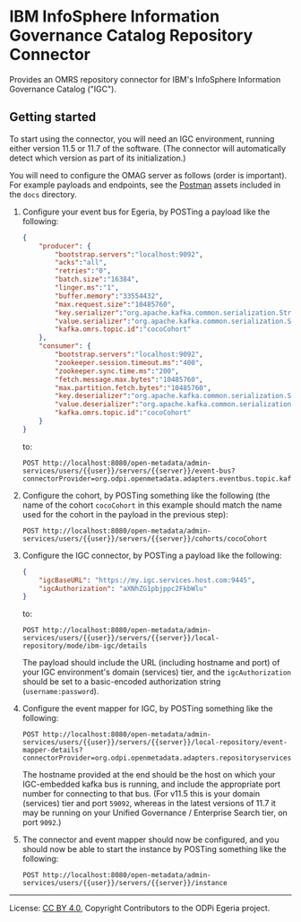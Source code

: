 <!-- SPDX-License-Identifier: CC-BY-4.0 -->
<!-- Copyright Contributors to the ODPi Egeria project. -->

# IBM InfoSphere Information Governance Catalog Repository Connector

Provides an OMRS repository connector for IBM's InfoSphere Information Governance Catalog ("IGC").

## Getting started

To start using the connector, you will need an IGC environment, running either 
version 11.5 or 11.7 of the software. (The connector will automatically detect 
which version as part of its initialization.)

You will need to configure the OMAG server as follows (order is important). For 
example payloads and endpoints, see the [Postman](docs/postman) assets included 
in the `docs` directory.

1. Configure your event bus for Egeria, by POSTing a payload like the following:

    ```json
    {
    	"producer": {
    		"bootstrap.servers":"localhost:9092",
    		"acks":"all",
    		"retries":"0",
    		"batch.size":"16384",
    		"linger.ms":"1",
    		"buffer.memory":"33554432",
    		"max.request.size":"10485760",
    		"key.serializer":"org.apache.kafka.common.serialization.StringSerializer",
    		"value.serializer":"org.apache.kafka.common.serialization.StringSerializer",
    		"kafka.omrs.topic.id":"cocoCohort"
    	},
    	"consumer": {
       		"bootstrap.servers":"localhost:9092",
       		"zookeeper.session.timeout.ms":"400",
       		"zookeeper.sync.time.ms":"200",
       		"fetch.message.max.bytes":"10485760",
       		"max.partition.fetch.bytes":"10485760",
       		"key.deserializer":"org.apache.kafka.common.serialization.StringDeserializer",
       		"value.deserializer":"org.apache.kafka.common.serialization.StringDeserializer",
       		"kafka.omrs.topic.id":"cocoCohort"
    	}
    }
    ```

    to:

    ```
    POST http://localhost:8080/open-metadata/admin-services/users/{{user}}/servers/{{server}}/event-bus?connectorProvider=org.odpi.openmetadata.adapters.eventbus.topic.kafka.KafkaOpenMetadataTopicProvider&topicURLRoot=OMRSTopic
    ```

1. Configure the cohort, by POSTing something like the following (the name of the cohort `cocoCohort` in this example
    should match the name used for the cohort in the payload in the previous step):

    ```
    POST http://localhost:8080/open-metadata/admin-services/users/{{user}}/servers/{{server}}/cohorts/cocoCohort
    ```

1. Configure the IGC connector, by POSTing a payload like the following:

    ```json
    {
    	"igcBaseURL": "https://my.igc.services.host.com:9445",
    	"igcAuthorization": "aXNhZG1pbjppc2FkbWlu"
    }
    ```

    to:
    
    ```
    POST http://localhost:8080/open-metadata/admin-services/users/{{user}}/servers/{{server}}/local-repository/mode/ibm-igc/details
    ```

    The payload should include the URL (including hostname and port) of your IGC environment's domain (services) tier,
    and the `igcAuthorization` should be set to a basic-encoded authorization string (`username:password`).

1. Configure the event mapper for IGC, by POSTing something like the following:

    ```
    POST http://localhost:8080/open-metadata/admin-services/users/{{user}}/servers/{{server}}/local-repository/event-mapper-details?connectorProvider=org.odpi.openmetadata.adapters.repositoryservices.igc.eventmapper.IGCOMRSRepositoryEventMapperProvider&eventSource=my.igc.services.host.com:59092
    ```

    The hostname provided at the end should be the host on which your IGC-embedded kafka bus is running, and include
    the appropriate port number for connecting to that bus. (For v11.5 this is your domain (services) tier and port `59092`,
    whereas in the latest versions of 11.7 it may be running on your Unified Governance / Enterprise Search tier, on port
    `9092`.)

1. The connector and event mapper should now be configured, and you should now be able
    to start the instance by POSTing something like the following:
   
   ```
   POST http://localhost:8080/open-metadata/admin-services/users/{{user}}/servers/{{server}}/instance
   ```

----
License: [CC BY 4.0](https://creativecommons.org/licenses/by/4.0/),
Copyright Contributors to the ODPi Egeria project.